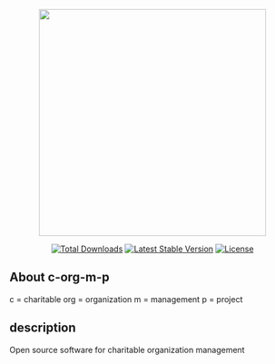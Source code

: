 <p align="center"><a href="https://laravel.com" target="_blank"><img src="https://raw.githubusercontent.com/laravel/art/master/logo-lockup/5%20SVG/2%20CMYK/1%20Full%20Color/laravel-logolockup-cmyk-red.svg" width="400"></a></p>

<p align="center">
<a href="https://packagist.org/packages/moawiaab/org"><img src="https://img.shields.io/packagist/dt/moawiaab/org" alt="Total Downloads"></a>
<a href="https://packagist.org/packages/moawiaab/org"><img src="https://img.shields.io/packagist/v/moawiaab/org" alt="Latest Stable Version"></a>
<a href="https://packagist.org/packages/moawiaab/org"><img src="https://img.shields.io/packagist/l/moawiaab/org" alt="License"></a>
</p>

## About c-org-m-p

c = charitable
org = organization
m = management
p = project

## description 
 Open source software for charitable organization management
